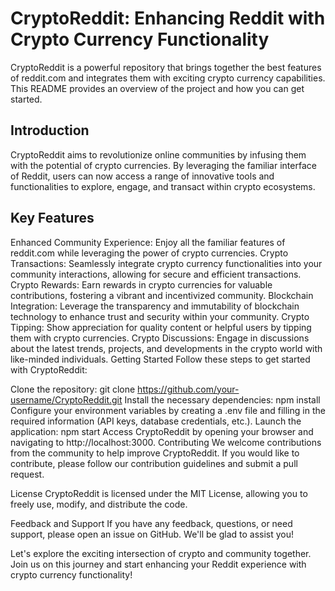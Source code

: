 # CryptoReddit: Enhancing Reddit with Crypto Currency Functionality
CryptoReddit is a powerful repository that brings together the best features of reddit.com and integrates them with exciting crypto currency capabilities. This README provides an overview of the project and how you can get started.

## Introduction
CryptoReddit aims to revolutionize online communities by infusing them with the potential of crypto currencies. By leveraging the familiar interface of Reddit, users can now access a range of innovative tools and functionalities to explore, engage, and transact within crypto ecosystems.

## Key Features
Enhanced Community Experience: Enjoy all the familiar features of reddit.com while leveraging the power of crypto currencies.
Crypto Transactions: Seamlessly integrate crypto currency functionalities into your community interactions, allowing for secure and efficient transactions.
Crypto Rewards: Earn rewards in crypto currencies for valuable contributions, fostering a vibrant and incentivized community.
Blockchain Integration: Leverage the transparency and immutability of blockchain technology to enhance trust and security within your community.
Crypto Tipping: Show appreciation for quality content or helpful users by tipping them with crypto currencies.
Crypto Discussions: Engage in discussions about the latest trends, projects, and developments in the crypto world with like-minded individuals.
Getting Started
Follow these steps to get started with CryptoReddit:

Clone the repository: git clone https://github.com/your-username/CryptoReddit.git
Install the necessary dependencies: npm install
Configure your environment variables by creating a .env file and filling in the required information (API keys, database credentials, etc.).
Launch the application: npm start
Access CryptoReddit by opening your browser and navigating to http://localhost:3000.
Contributing
We welcome contributions from the community to help improve CryptoReddit. If you would like to contribute, please follow our contribution guidelines and submit a pull request.

License
CryptoReddit is licensed under the MIT License, allowing you to freely use, modify, and distribute the code.

Feedback and Support
If you have any feedback, questions, or need support, please open an issue on GitHub. We'll be glad to assist you!

Let's explore the exciting intersection of crypto and community together. Join us on this journey and start enhancing your Reddit experience with crypto currency functionality!
